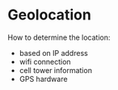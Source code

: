 # Geolocation

How to determine the location:


* based on IP address
* wifi connection
* cell tower information
* GPS hardware



